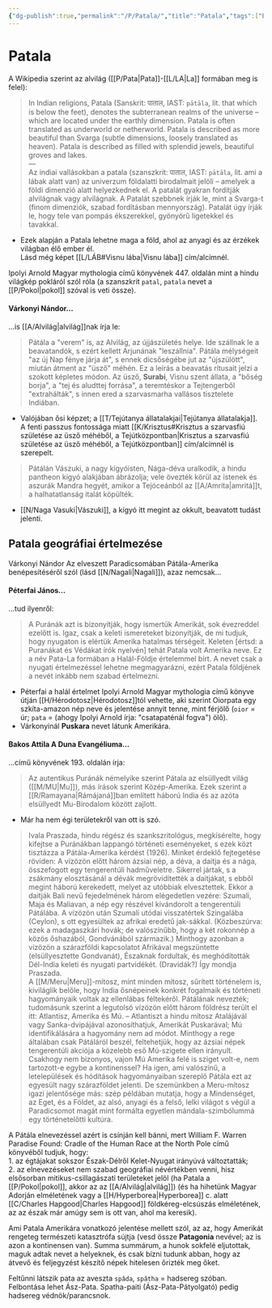 ```yaml
---
{"dg-publish":true,"permalink":"/P/Patala/","title":"Patala","tags":["Englishtexttranslated"],"created":"2023-10-13T01:18","updated":"2025-06-02T01:02"}
---
```



# Patala

A Wikipedia szerint az alvilág ([[P/Pata\|Pata]]-[[L/LA\|La]] formában meg is felel):  
> In Indian religions, Patala (Sanskrit: पाताल, IAST: `pātāla`, lit. that which is below the feet), denotes the subterranean realms of the universe – which are located under the earthly dimension. Patala is often translated as underworld or netherworld. Patala is described as more beautiful than Svarga (subtle dimensions, loosely translated as heaven). Patala is described as filled with splendid jewels, beautiful groves and lakes.  
> —  
> Az indiai vallásokban a patala (szanszkrit: पाताल, IAST: `pātāla`, lit. ami a lábak alatt van) az univerzum földalatti birodalmait jelöli – amelyek a földi dimenzió alatt helyezkednek el. A patalát gyakran fordítják alvilágnak vagy alvilágnak. A Patalát szebbnek írják le, mint a Svarga-t (finom dimenziók, szabad fordításban mennyország). Patalát úgy írják le, hogy tele van pompás ékszerekkel, gyönyörű ligetekkel és tavakkal.  
- Ezek alapján a Patala lehetne maga a föld, ahol az anyagi és az érzékek világban élő ember él.  
Lásd még képet [[L/LÁB#Visnu lába\|Visnu lába]] cím/alcímnél.  

Ipolyi Arnold Magyar mythologia című könyvének 447. oldalán mint a hindu világkép pokláról szól róla (a szanszkrit `patal`, `patala` nevet a [[P/Pokol\|pokol]] szóval is veti össze).  

#### Várkonyi Nándor...

...is [[A/Alvilág\|alvilág]]nak írja le:  
> Pátála a "verem" is, az Alvilág, az újjászületés helye. Ide szállnak le a beavatandók, s ezért kellett Arjunának "leszállnia". Pátála mélységeit "az új Nap fénye járja át", s ennek dicsőségébe jut az "újszülött", miután átment az "üsző" méhén. Ez a leírás a beavatás rítusait jelzi a szokott képletes módon. Az üsző, **Surabi**, Visnu szent állata, a "bőség borja", a "tej és aludttej forrása", a teremtéskor a Tejtengerből "extrahálták", s innen ered a szarvasmarha vallásos tisztelete Indiában.  
- Valójában ősi képzet; a [[T/Tejútanya állatalakjai\|Tejútanya állatalakja]].  
A fenti passzus fontossága miatt [[K/Krisztus#Krisztus a szarvasfiú születése az üsző méhéből, a Tejútközpontban\|Krisztus a szarvasfiú születése az üsző méhéből, a Tejútközpontban]] cím/alcímnél is szerepelt.  

> Pátálán Vászuki, a nagy kígyóisten, Nága-déva uralkodik, a hindu pantheon kígyó alakjában ábrázolja; vele övezték körül az istenek és aszurák Mandra hegyét, amikor a Tejóceánból az [[A/Amrita\|amritá]]t, a halhatatlanság italát köpülték.  
- [[N/Naga Vasuki\|Vászuki]], a kígyó itt megint az okkult, beavatott tudást jelenti.

## Patala geográfiai értelmezése

Várkonyi Nándor Az elveszett Paradicsomában Pátála-Amerika benépesítéséről szól (lásd [[N/Nagali\|Nagali]]), azaz nemcsak...

#### Péterfai János...

...tud ilyenről:  
> A Puránák azt is bizonyítják, hogy ismertük Amerikát, sok évezreddel ezelőtt is. Igaz, csak a keleti ismereteket bizonyítják, de mi tudjuk, hogy nyugaton is elértük Amerika hatalmas térségeit. Keleten \[értsd: a Puranákat és Védákat írók nyelvén\] tehát Patala volt Amerika neve. Ez a név Pata-La formában a Halál-Földje értelemmel bírt. A nevet csak a nyugati értelmezéssel lehetne megmagyarázni, ezért Patala földjének a nevét inkább nem szabad értelmezni.  
- Péterfai a halál értelmet Ipolyi Arnold Magyar mythologia című könyve útján [[H/Hérodotosz\|Hérodotosz]]tól vehette, aki szerint Oiorpata egy szkíta-amazon nép neve és jelentése annyit tenne, mint férjölő (`oior` = úr; `pata` = (ahogy Ipolyi Arnold írja: "csatapaténál fogva") ölő).
- Várkonyinál **Puskara** nevet látunk Amerikára.

#### Bakos Attila A Duna Evangéliuma...

...című könyvének 193. oldalán írja:  
> Az autentikus Puránák némelyike szerint Pátala az elsüllyedt világ ([[M/MU\|Mu]]), más írások szerint Közép-Amerika. Ezek szerint a [[R/Ramayana\|Rámájaná]]ban említett háború India és az azóta elsüllyedt Mu-Birodalom között zajlott.  
- Már ha nem égi területekről van ott is szó.

> Ivala Praszada, hindu régész és szankszritológus, megkísérelte, hogy kifejtse a Puránákban lappangó történeti eseményeket, s ezek közt tisztázza a Pátála-Amerika kérdést (1926). Minket érdeklő fejtegetése röviden: A vízözön előtt három ázsiai nép, a déva, a daitja és a nága, összefogott egy tengerentúli hadműveletre. Sikerrel jártak, s a zsákmány elosztásánál a dévák megrövidítették a daitjákat, s ebből megint háború kerekedett, melyet az utóbbiak elvesztettek. Ekkor a daitják Bali nevű fejedelmének három elégedetlen vezére: Szumali, Maja és Maliavan, a nép egy részével kivándorolt a tengerentúli Pátálába. A vízözön után Szumali utódai visszatértek Szingalába (Ceylon), s ott egyesültek az afrikai eredetű jak-sákkal. (Közbeszúrva: ezek a madagaszkári hovák; de valószínűbb, hogy a két rokonnép a közös őshazából, Gondvánából származik.) Minthogy azonban a vízözön a szárazföldi kapcsolatot Afrikával megszüntette (elsüllyesztette Gondvanát), Északnak fordultak, és meghódították Dél-India keleti és nyugati partvidékét. (Dravidák?) Így mondja Praszada.  
> A [[M/Meru\|Meru]]-mítosz, mint minden mítosz, sűrített történelem is, kiviláglik belőle, hogy India ősnépeinek konkrét fogalmaik és történeti hagyományaik voltak az ellenlábas féltekéről. Pátálának nevezték; tudomásunk szerint a legutolsó vízözön előtt három földrész terült el itt: Atlantisz, Amerika és Mú. – Atlantiszt a hindu mítosz Atalájávál vagy Sanka-dvipájával azonosíthatjuk, Amerikát Puskarával; Mú identifikálására a hagyomány nem ad módot. Minthogy a rege általában csak Pátáláról beszél, feltehetjük, hogy az ázsiai népek tengerentúli akciója a közelebb eső Mú-szigete ellen irányult.  
> Csakhogy nem bizonyos, vajon Mú Amerika felé is sziget volt-e, nem tartozott-e egybe a kontinenssel? Ha igen, ami valószínű, a letelepülések és hódítások hagyományaiban szereplő Pátála ezt az egyesült nagy szárazföldet jelenti. De szemünkben a Meru-mítosz igazi jelentősége más: szép példában mutatja, hogy a Mindenséget, az Eget, és a Földet, az alsó, anyagi és a felső, lelki világot s végül a Paradicsomot magát mint formálta egyetlen mándala-szimbólummá egy történetelőtti kultúra.  

A Pátála elnevezéssel azért is csínján kell bánni, mert William F. Warren Paradise Found: Cradle of the Human Race at the North Pole című könyvéből tudjuk, hogy:  
1\. az égtájakat sokszor Észak-Délről Kelet-Nyugat irányúvá változtatták;  
2\. az elnevezéseket nem szabad geográfiai névértékben venni, hisz elsősorban mitikus-csillagászati területeket jelöl (ha Patala a [[P/Pokol\|pokol]], akkor az az [[A/Alvilág\|alvilág]]) (és ha hihetünk Magyar Adorján elméletének vagy a [[H/Hyperborea\|Hyperborea]] c. alatt [[C/Charles Hapgood\|Charles Hapgood]] földkéreg-elcsúszás elméletének, az az észak már amúgy sem is ott van, ahol ma keresik).  

Ami Patala Amerikára vonatkozó jelentése mellett szól, az az, hogy Amerikát rengeteg természeti katasztrófa sújtja (vesd össze **Patagonia** nevével; az is azon a kontinensen van). Summa summárum, a hunok sokfelé eljutottak, maguk adtak nevet a helyeknek, és csak bízni tudunk abban, hogy az átvevő és feljegyzést készítő népek hitelesen őrizték meg őket.  

Feltűnni látszik pata az aveszta `spâda`, `spâtha` = hadsereg szóban. Felbontása lehet Ász-Pata. Spatha-paiti (Ász-Pata-Pátyolgató) pedig hadsereg védnök/parancsnok.  